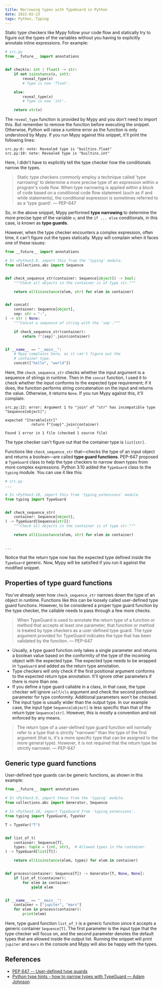 ```yaml
---
title: Narrowing types with TypeGuard in Python
date: 2022-02-23
tags: Python, Typing
---
```


Static type checkers like Mypy follow your code flow and statically try to figure out
the types of the variables without you having to explicitly annotate inline expressions.
For example:

```python
# src.py
from __future__ import annotations


def check(x: int | float) -> str:
    if not isinstance(x, int):
        reveal_type(x)
        # Type is now 'float'.

    else:
        reveal_type(x)
        # Type is now 'int'.

    return str(x)
```

The `reveal_type` function is provided by Mypy and you don't need to import this. But
remember to remove the function before executing the snippet. Otherwise, Python will
raise a runtime error as the function is only understood by Mypy. If you run Mypy
against this snippet, it'll print the following lines:

```
src.py:6: note: Revealed type is "builtins.float"
src.py:10: note: Revealed type is "builtins.int"
```

Here, I didn't have to explicitly tell the type checker how the conditionals narrow the
types.

> Static type checkers commonly employ a technique called 'type narrowing' to determine
> a more precise type of an expression within a program's code flow. When type narrowing
> is applied within a block of code based on a conditional code flow statement (such as
> if and while statements), the conditional expression is sometimes referred to as a
> 'type guard'. — PEP-647

So, in the above snippet, Mypy performed **type narrowing** to determine the more
precise type of the variable `x`; and the `if ... else` conditionals, in this case, is
known as **type guards**.

However, when the type checker encounters a complex expression, often time, it can't
figure out the types statically. Mypy will complain when it faces one of these issues:

```python
from __future__ import annotations

# In <Python3.9, import this from the 'typing' module.
from collections.abc import Sequence


def check_sequence_str(container: Sequence[object]) -> bool:
    """Check all objects in the container is of type str."""

    return all(isinstance(elem, str) for elem in container)


def concat(
    container: Sequence[object],
    sep: str = "-",
) -> str | None:
    """Concat a sequence of string with the 'sep'."""

    if check_sequence_str(container):
        return f"{sep}".join(container)


if __name__ == "__main__":
    # Mypy complains here, as it can't figure out the
    # container type.
    concat(["hello", "world"])
```

Here, the `check_sequence_str` checks whether the input argument is a sequence of
strings in runtime. Then in the `concat` function, I used it to check whether the input
conforms to the expected type requirement; if it does, the function performs string
concatenation on the input and returns the value. Otherwise, it returns `None`. If you
run Mypy against this, it'll complain:

```
src.py:22: error: Argument 1 to "join" of "str" has incompatible type
"Sequence[object]";

expected "Iterable[str]"
            return f"{sep}".join(container)
                                 ^
Found 1 error in 1 file (checked 1 source file)
```

The type checker can't figure out that the container type is `list[str]`.

Functions like `check_sequence_str` that—checks the type of an input object and returns
a boolean—are called **type guard functions**. PEP-647 proposed a `TypeGuard` class to
help the type checkers to narrow down types from more complex expressions. Python 3.10
added the `TypeGuard` class to the `typing` module. You can use it like this:

```python
# src.py
...

# In <Python3.10, import this from 'typing_extensions' module.
from typing import TypeGuard


def check_sequence_str(
    container: Sequence[object],
) -> TypeGuard[Sequence[str]]:
    """Check all objects in the container is of type str."""

    return all(isinstance(elem, str) for elem in container)


...
```

Notice that the return type now has the expected type defined inside the `TypeGuard`
generic. Now, Mypy will be satisfied if you run it against the modified snippet.


## Properties of type guard functions

You've already seen how `check_sequence_str` narrows down the type of an object in
runtime. Functions like this can be loosely called user-defined type guard functions.
However, to be considered a proper type guard function by the type checker, the callable
needs to pass through a few more checks.

> When TypeGuard is used to annotate the return type of a function or method that
> accepts at least one parameter, that function or method is treated by type checkers
> as a user-defined type guard. The type argument provided for TypeGuard indicates the
> type that has been validated by the function. — PEP-647

* Usually, a type guard function only takes a single parameter and returns a boolean
value based on the conformity of the type of the incoming object with the expected type.
The expected type needs to be wrapped in `TypeGuard` and added as the return type
annotation.
* Type checkers will only check if the first positional argument conforms to the
expected return type annotation. It'll ignore other parameters if there is more than one.
* If you define a type guard callable in a class, in that case, the type checker will
ignore `self/cls` argument and check the second positional parameter for type
conformity. Additional parameters won't be checked.
* The input type is usually wider than the output type. In our example case, the input
type `Sequence[object]` is less specific than that of the return type `Sequence[str]`.
However, this is mostly a convention and not enforced by any means.

> The return type of a user-defined type guard function will normally refer to a type
> that is strictly "narrower" than the type of the first argument (that is, it's a more
> specific type that can be assigned to the more general type). However, it is not
> required that the return type be strictly narrower.
> — PEP-647

## Generic type guard functions

User-defined type guards can be generic functions, as shown in this example:


```python
from __future__ import annotations

# In <Python3.9, import these from the 'typing' module.
from collections.abc import Generator, Sequence

# In <Python3.10, import TypeGuard from 'typing_extensions'.
from typing import TypeGuard, TypeVar

T = TypeVar("T")


def list_of_t(
    container: Sequence[T],
    types: tuple = (int, str),  # Allowed types in the container.
) -> TypeGuard[list[T]]:

    return all(isinstance(elem, types) for elem in container)


def process(container: Sequence[T]) -> Generator[T, None, None]:
    if list_of_t(container):
        for elem in container:
            yield elem


if __name__ == "__main__":
    container = ["jupiter", "mars"]
    for elem in process(container):
        print(elem)
```

Here, type guard function `list_of_t` is a generic function since it accepts a generic
container `Sequence[T]`. The first parameter is the input type that the type checker
will focus on, and the second parameter denotes the default types that are allowed
inside the output list. Running the snippet will print `jupiter` and `mars` in the
console and Mypy will also be happy with the types.


## References

* [PEP 647 -- User-defined type guards](https://www.python.org/dev/peps/pep-0647/)
* [Python type hints - how to narrow types with TypeGuard — Adam Johnson](https://adamj.eu/tech/2021/06/09/python-type-hints-how-to-narrow-types-with-typeguard/)
